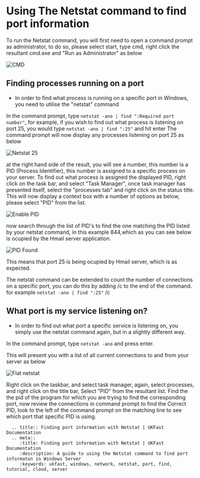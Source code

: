 # Using The Netstat command to find port information

To run the Netstat command, you will first need to open a command prompt as administrator, to do so, please select start, type cmd, right click the resultant cmd.exe and "Run as Administrator" as below

![CMD](Images/netstat/cmdprompt.PNG)
## Finding processes running on a port

* In order to find what process is running on a specific port in Windows, you need to utilise the "netstat" command

In the command prompt, type `netstat -ano | find ":Required port number"`, for example, if you wish to find out what process is listening on port 25, you would type `netstat -ano | find ":25"` and hit enter
The command prompt will now display any processes listening on port 25 as below

![Netstat 25](Images/netstat/netstatspecificport.PNG)

at the right hand side of the result, you will see a number, this number is a PID (Process Identifier), this number is assigned to a specific process on your server.
To find out what process is assigned the displayed PID, right click on the task bar, and select "Task Manager", once task manager has presented itself, select the "processes tab" and right click on the status title.
This will now display a context box with a number of options as below, please select "PID" from the list.

![Enable PID](Images/netstat/enablepidviewtrimmed.png)

now search through the list of PID's to find the one matching the PID listed by your netstat command, in this example 844,which as you can see below is ocupied by the Hmail server application.

![PID Found](Images/netstat/identifyportholdingpid.PNG)

This means that port 25 is being ocupied by Hmail server, which is as expected.

The netstat command can be extended to count the number of connections on a specific port, you can do this by adding /c to the end of the command. for example `netstat -ano | find ":25"` /c

## What port is my service listening on?

* In order to find out what port a specific service is listening on, you simply use the netstat command again, but in a slightly different way.

In the command prompt, type `netstat -ano` and press enter.

This will present you with a list of all current connections to and from your server as below

![Flat netstat](Images/netstat/netstatdisplay.PNG)

Right click on the taskbar, and select task manager, again, select processes, and right click on the title bar, Select "PID" from the resultant list.
Find the the pid of the program for which you are trying to find the corresponding port, now review the connections in command prompt to find the Correct PID, look to the left of the command prompt on the matching line to see which port that specific PID is using.

```eval_rst
  .. title:: Finding port information with Netstat | UKFast Documentation
  .. meta::
     :title: Finding port information with Netstat | UKFast Documentation
     :description: A guide to using the Netstat command to find port informaton in Windows Server
     :keywords: ukfast, windows, network, netstat, port, find, tutorial, cloud, server
